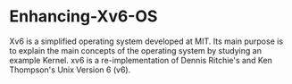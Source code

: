# Enhancing-Xv6-OS
Xv6 is a simplified operating system developed at MIT. Its main purpose is to explain the main concepts of the operating system by studying an example Kernel. xv6 is a re-implementation of Dennis Ritchie's and Ken Thompson's Unix Version 6 (v6).

